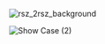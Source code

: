 





![rsz_2rsz_background](https://user-images.githubusercontent.com/99599564/153757496-153832c8-829e-4e9d-b478-3a9c2c11bac9.png)











![Show Case (2)](https://user-images.githubusercontent.com/99599564/153757983-55815854-45a5-4a8c-b1a6-9b48eefbbd7f.png)
